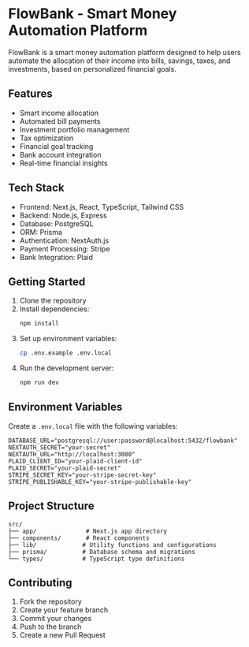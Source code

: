 # FlowBank - Smart Money Automation Platform

FlowBank is a smart money automation platform designed to help users automate the allocation of their income into bills, savings, taxes, and investments, based on personalized financial goals.

## Features

- Smart income allocation
- Automated bill payments
- Investment portfolio management
- Tax optimization
- Financial goal tracking
- Bank account integration
- Real-time financial insights

## Tech Stack

- Frontend: Next.js, React, TypeScript, Tailwind CSS
- Backend: Node.js, Express
- Database: PostgreSQL
- ORM: Prisma
- Authentication: NextAuth.js
- Payment Processing: Stripe
- Bank Integration: Plaid

## Getting Started

1. Clone the repository
2. Install dependencies:
   ```bash
   npm install
   ```
3. Set up environment variables:
   ```bash
   cp .env.example .env.local
   ```
4. Run the development server:
   ```bash
   npm run dev
   ```

## Environment Variables

Create a `.env.local` file with the following variables:

```
DATABASE_URL="postgresql://user:password@localhost:5432/flowbank"
NEXTAUTH_SECRET="your-secret"
NEXTAUTH_URL="http://localhost:3000"
PLAID_CLIENT_ID="your-plaid-client-id"
PLAID_SECRET="your-plaid-secret"
STRIPE_SECRET_KEY="your-stripe-secret-key"
STRIPE_PUBLISHABLE_KEY="your-stripe-publishable-key"
```

## Project Structure

```
src/
├── app/              # Next.js app directory
├── components/       # React components
├── lib/             # Utility functions and configurations
├── prisma/          # Database schema and migrations
└── types/           # TypeScript type definitions
```

## Contributing

1. Fork the repository
2. Create your feature branch
3. Commit your changes
4. Push to the branch
5. Create a new Pull Request 